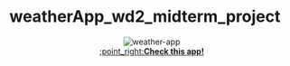 # weatherApp_wd2_midterm_project


<p align="center">
  <img src="https://user-images.githubusercontent.com/69213541/116037148-8aa07a00-a61c-11eb-9cec-3ac2fe5e49f4.gif" alt="weather-app" /><br>
  <a href="https://miyabitanimchi.github.io/weatherApp_wd2_midterm_project/" target="_blank">:point_right:<b>Check this app!</b></a>
</p>
